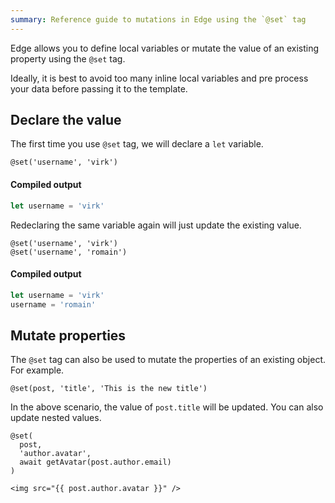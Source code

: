 ```yaml
---
summary: Reference guide to mutations in Edge using the `@set` tag
---
```


Edge allows you to define local variables or mutate the value of an existing property using the `@set` tag.

Ideally, it is best to avoid too many inline local variables and pre process your data before passing it to the template.

## Declare the value

The first time you use `@set` tag, we will declare a `let` variable.

```edge
@set('username', 'virk')
```

#### Compiled output

```js
let username = 'virk'
```

Redeclaring the same variable again will just update the existing value.

```edge
@set('username', 'virk')
@set('username', 'romain')
```

#### Compiled output

```js
let username = 'virk'
username = 'romain'
```

## Mutate properties

The `@set` tag can also be used to mutate the properties of an existing object. For example.

```edge
@set(post, 'title', 'This is the new title')
```

In the above scenario, the value of `post.title` will be updated. You can also update nested values.

```edge
@set(
  post,
  'author.avatar',
  await getAvatar(post.author.email)
)

<img src="{{ post.author.avatar }}" />
```
